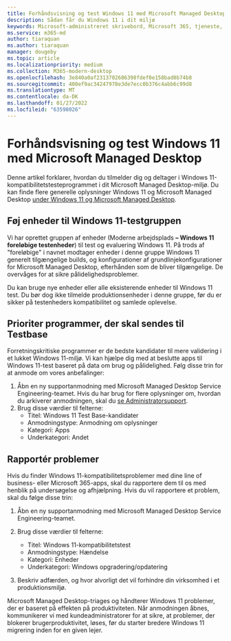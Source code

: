 ```yaml
---
title: Forhåndsvisning og test Windows 11 med Microsoft Managed Desktop
description: Sådan får du Windows 11 i dit miljø
keywords: Microsoft-administreret skrivebord, Microsoft 365, tjeneste, dokumentation
ms.service: m365-md
author: tiaraquan
ms.author: tiaraquan
manager: dougeby
ms.topic: article
ms.localizationpriority: medium
ms.collection: M365-modern-desktop
ms.openlocfilehash: 3e840a0af2313702686398fdef0e158bad0b74b8
ms.sourcegitcommit: 400ef9ac34247978e3de7ecc0b376c4abb6c99d8
ms.translationtype: MT
ms.contentlocale: da-DK
ms.lasthandoff: 01/27/2022
ms.locfileid: "63598026"
---
```

# <a name="preview-and-test-windows-11-with-microsoft-managed-desktop"></a>Forhåndsvisning og test Windows 11 med Microsoft Managed Desktop

Denne artikel forklarer, hvordan du tilmelder dig og deltager i Windows 11-kompatibilitetstesteprogrammet i dit Microsoft Managed Desktop-miljø. Du kan finde flere generelle oplysninger Windows 11 og Microsoft Managed Desktop [under Windows 11 og Microsoft Managed Desktop](../intro/win11-overview.md).  

## <a name="add-devices-to-the-windows-11-test-group"></a>Føj enheder til Windows 11-testgruppen

Vi har oprettet gruppen af enheder (Moderne arbejdsplads **– Windows 11 foreløbige testenheder**) til test og evaluering Windows 11. På trods af "foreløbige" i navnet modtager enheder i denne gruppe Windows 11 generelt tilgængelige builds, og konfigurationer af grundlinjekonfigurationer for Microsoft Managed Desktop, efterhånden som de bliver tilgængelige. De overvåges for at sikre pålidelighedsproblemer.

Du kan bruge nye enheder eller alle eksisterende enheder til Windows 11 test. Du bør dog ikke tilmelde produktionsenheder i denne gruppe, før du er sikker på testenheders kompatibilitet og samlede oplevelse.

## <a name="prioritize-applications-to-submit-to-the-test-base"></a>Prioriter programmer, der skal sendes til Testbase

Forretningskritiske programmer er de bedste kandidater til mere validering i et lukket Windows 11-miljø. Vi kan hjælpe dig med at beslutte apps til Windows 11-test baseret på data om brug og pålidelighed. Følg disse trin for at anmode om vores anbefalinger:

1. Åbn en ny supportanmodning med Microsoft Managed Desktop Service Engineering-teamet. Hvis du har brug for flere oplysninger om, hvordan du arkiverer anmodningen, skal du [se Administratorsupport](admin-support.md).
2. Brug disse værdier til felterne:
    - Titel: Windows 11 Test Base-kandidater
    - Anmodningstype: Anmodning om oplysninger
    - Kategori: Apps
    - Underkategori: Andet

## <a name="report-issues"></a>Rapportér problemer

Hvis du finder Windows 11-kompatibilitetsproblemer med dine line of business- eller Microsoft 365-apps, skal du rapportere dem til os med henblik på undersøgelse og afhjælpning. Hvis du vil rapportere et problem, skal du følge disse trin:

1. Åbn en ny supportanmodning med Microsoft Managed Desktop Service Engineering-teamet.
2. Brug disse værdier til felterne:
    - Titel: Windows 11-kompatibilitetstest
    - Anmodningstype: Hændelse
    - Kategori: Enheder
    - Underkategori: Windows opgradering/opdatering

3. Beskriv adfærden, og hvor alvorligt det vil forhindre din virksomhed i et produktionsmiljø.

Microsoft Managed Desktop-triages og håndterer Windows 11 problemer, der er baseret på effekten på produktiviteten. Når anmodningen åbnes, kommunikerer vi med kundeadministratorer for at sikre, at problemer, der blokerer brugerproduktivitet, løses, før du starter bredere Windows 11 migrering inden for en given lejer.
